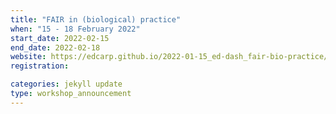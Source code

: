 ```yaml
---
title: "FAIR in (biological) practice" 
when: "15 - 18 February 2022"
start_date: 2022-02-15
end_date: 2022-02-18
website: https://edcarp.github.io/2022-01-15_ed-dash_fair-bio-practice/
registration: 

categories: jekyll update
type: workshop_announcement
---  
```

